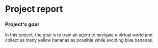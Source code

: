 [//]: # (Image References)

[image1]: https://github.com/sayandev/deep-reinforcement-learning/blob/master/p2_continuous-control/unity_reacher_ppo_agent.gif "Trained Agent"
[image2]: https://github.com/sayandev/deep-reinforcement-learning/blob/master/p2_continuous-control/score.png "Score"
[image3]: https://github.com/sayandev/deep-reinforcement-learning/blob/master/p2_continuous-control/ddpg_pseudo_algo.png "Pseudo Algo"

# Project report

### Project's goal

In this project, the goal is to train an agent to navigate a virtual world and collect as many yellow bananas as possible while avoiding blue bananas.
